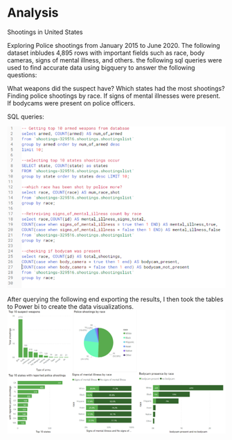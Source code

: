 # Analysis
Shootings in United States

Exploring Police shootings from January 2015 to June 2020. The following dataset inbludes 4,895 rows with important fields such as race, body cameras, signs of mental illness, and others. the following sql queries were used to find accurate data using bigquery to answer the following questions:

What weapons did the suspect have?
Which states had the most shootings?
Finding police shootings by race.
If signs of mental illnesses were present.
If bodycams were present on police officers.

SQL queries:

![alt text](https://github.com/justinjfisher90/Analysis/blob/main/sql.PNG)

After querying the following end exporting the results, I then took the tables to Power bi to create the data visualizations.
![alt text](https://github.com/justinjfisher90/Analysis/blob/main/img1.PNG)
